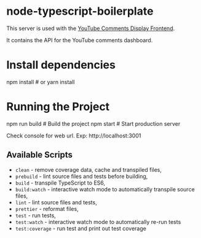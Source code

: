 # node-typescript-boilerplate

This server is used with the [YouTube Comments Display Frontend](https://github.com/bliod/yt-comment-dsiplay-front.git).

It contains the API for the YouTube comments dashboard.

# Install dependencies

npm install # or yarn install

# Running the Project

npm run build # Build the project
npm start # Start production server

Check console for web url. Exp: http://localhost:3001

## Available Scripts

- `clean` - remove coverage data, cache and transpiled files,
- `prebuild` - lint source files and tests before building,
- `build` - transpile TypeScript to ES6,
- `build:watch` - interactive watch mode to automatically transpile source files,
- `lint` - lint source files and tests,
- `prettier` - reformat files,
- `test` - run tests,
- `test:watch` - interactive watch mode to automatically re-run tests
- `test:coverage` - run test and print out test coverage
